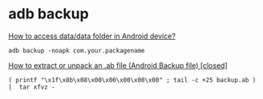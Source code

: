 # adb backup

[How to access data/data folder in Android device?](https://stackoverflow.com/questions/13006315/how-to-access-data-data-folder-in-android-device)

```
adb backup -noapk com.your.packagename
```


[How to extract or unpack an .ab file (Android Backup file) [closed]](https://stackoverflow.com/questions/18533567/how-to-extract-or-unpack-an-ab-file-android-backup-file)

```
( printf "\x1f\x8b\x08\x00\x00\x00\x00\x00" ; tail -c +25 backup.ab ) |  tar xfvz -
```

